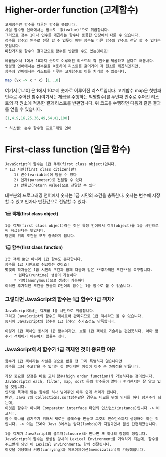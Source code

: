 # Higher-order function (고계함수)
	고계함수란 함수를 다루는 함수를 뜻합니다. 
	사실 함수형 언어에서는 함수도 '값(value)'으로 취급합니다.
	그러므로 정수 1이나 인수를 제곱하는 함수나 동등한 입장에서 다룰 수 있습니다. 
	정수를 함수의 인수로 전달 할 수 있듯이 어떤 함수도 다른 함수의 인수로 전달 할 수 있다는 뜻입니다. 
	마찬가지로 함수의 결과값으로 함수를 반환할 수도 있는것이죠!

	예를들어서 1에서 10까지 숫자로 이루어진 리스트의 각 원소를 제곱하고 싶다고 해봅시다. 
	명령형 언어에서는 반복문을 이용하여 리스트를 훑어가며 각 원소를 제곱하겠지만, 
	함수형 언어에서는 리스트를 다루는 고계함수로 이를 처리할 수 있습니다.
``` haskell
map (\x -> x * x) [1..10]
```
여기서 [1..10] 은 1에서 10까지 숫자로 이루어진 리스트입니다. 
고계함수 map은 첫번째 인수로 주어진 함수(여기서는 제곱을 수행하는 익명함수)를 두번째 인수로 주어진 리스트의 각 원소에 적용한 결과 리스트를 반환합니다. 
위 코드를 수행하면 다음과 같은 결과를 얻을 수 있습니다.
``` haskell
[1,4,9,16,25,36,49,64,81,100]
```

	* 하스켈: 순수 함수형 프로그래밍 언어

# First-class function (일급 함수)
	JavaScript의 함수는 1급 객체(first class object)입니다.
	* 1급 시민(first class citizen)란? 
		1) 변수(variable)에 담을 수 있다
		2) 인자(parameter)로 전달할 수 있다
		3) 반환값(return value)으로 전달할 수 있다
대부분의 프로그래밍 언어에서 숫자는 1금 시민의 조건을 충족한다. 숫자는 변수에 저장 할 수 있고 인자나 반환값으로 전달할 수 있다.

#### 1급 객체(first class object)
	1급 객체(first class object)라는 것은 특정 언어에서 객체(object)를 1급 시민으로써 취급한다는 뜻입니다. 
	당연히 위의 조건을 모두 충족하게 됩니다.

#### 1급 함수(first class function)
	1급 객체 뿐만 아니라 1급 함수도 존재합니다. 
	함수를 1급 시민으로 취급하는 것이죠! 
	몇몇의 학자들은 1급 시민의 조건과 함께 다음과 같은 **추가적인 조건**을 요구합니다.
		* 런타임(runtime) 생성이 가능하다
		* 익명(anonymous)으로 생성이 가능하다
	이러한 추가적인 조건을 봤을때 C언어의 함수는 1급 함수로 볼 수 없습니다.

### 그렇다면 JavaScript의 함수는 1급 함수? 1급 객체?
	JavaScript에서는 객체를 1급 시민으로 취급합니다.
	그리고 JavaScript의 함수도 객체로써 관리되므로 1급 객체라고 볼 수 있습니다.
	동시에 JavaScript의 함수는 1급 함수의 추가조건도 만족합니다.

	이렇게 1급 객체인 동시에 1급 함수이지만, 보통 1급 객체로 기술하는 편인듯하다. 아마 함수가 객체이기 때문이지 않을까 싶다.

### JavaScript에서 함수가 1급 객체인 것이 중요한 이유
	함수가 1급 객체라는 사실은 겉으로 봤을 땐 그리 특별하지 않습니다만
	함수를 그냥 주고받을 수 있다는 것 뿐이지만 이것이 아주 큰 차이점을 만듭니다.

	가장 중요한 장점은 바로 고차 함수(high order function)가 가능하다는 점이입니다. JavaScript의 each, filter, map, sort 등의 함수들이 얼마나 편리한지는 잘 알고 있을 것입니다. 
	인자로 목적에 맞는 함수를 하나 넘겨주면 아주 쉽게 처리가 됩니다.
	반면, Java 7의 Collections.sort함수같은 경우도 비교를 위해 인자를 하나 넘겨주게 되는데,
	이것은 함수가 아니라 Comparator interface 타입의 인스턴스(instance)입니다 -> 비교자!. 
	함수 하나를 넘겨주기 위해서 새로운 클래스를 만들고 그것의 인스턴스까지 생성해야 하는 것입니다. -> 이는 ES6와 Java 8에서는 람다(lambda)가 지원되면서 훨신 간편해졌습니다.

	1급 객체가 JavaScript의 클로져(closure)와 만나면 또 하나의 장점이 생깁니다.
	JavaScript의 함수는 생성될 당시의 Lexical Environment를 기억하게 되는데, 함수를 주고받게 되면 이 Lexical Environment도 함께 전달됩니다. 
	이것을 이용해서 커링(currying)과 메모이제이션(memoization)이 가능해집니다.
